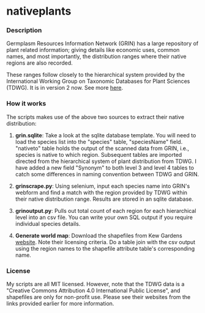 # nativeplants

### Description
Germplasm Resources Information Network (GRIN) has a large repository of plant related information; giving details like economic uses, common names, and most importantly, the distribution ranges where their native regions are also recorded.

These ranges follow closely to the hierarchical system provided by the International Working Group on Taxonomic Databases for Plant Sciences (TDWG). It is in version 2 now. See more <a href="https://github.com/tdwg/prior-standards/tree/master/world-geographical-scheme-for-recording-plant-distributions">here</a>.

### How it works

The scripts makes use of the above two sources to extract their native distribution:

1) __grin.sqlite__: Take a look at the sqlite database template. You will need to load the species list into the "species" table, "speciesName" field. "nativeto" table holds the output of the scanned data from GRIN, i.e., species is native to which region. Subsequent tables are imported directed from the hierarchical system of plant distribution from TDWG. I have added a new field "Synonym" to both level 3 and level 4 tables to catch some differences in naming convention between TDWG and GRIN.

2) __grinscrape.py__: Using selenium, input each species name into GRIN's webform and find a match with the region provided by TDWG within their native distribution range. Results are stored in an sqlite database.

3) __grinoutput.py__: Pulls out total count of each region for each hierarchical level into an csv file. You can write your own SQL output if you require individual species details.

4) __Generate world map__: Download the shapefiles from Kew Gardens <a href="http://www.kew.org/gis/tdwg/index.html">website</a>. Note their licensing criteria. Do a table join with the csv output using the region names to the shapefile attribute table's corresponding name.

### License
My scripts are all MIT licensed. However, note that the TDWG data is a "Creative Commons Attribution 4.0 International Public License", and shapefiles are only for non-profit use. Please see their websites from the links provided earlier for more information.
